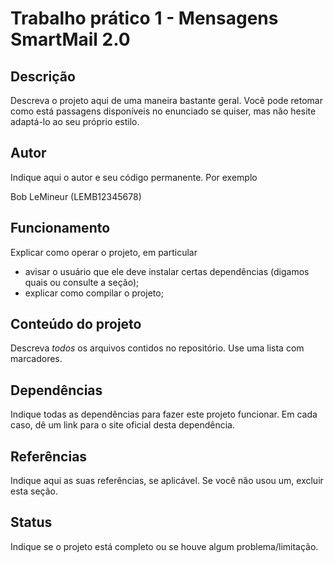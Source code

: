# Trabalho prático 1 - Mensagens SmartMail 2.0

## Descrição

Descreva o projeto aqui de uma maneira bastante geral. Você pode retomar como está
passagens disponíveis no enunciado se quiser, mas não hesite
adaptá-lo ao seu próprio estilo.

## Autor

Indique aqui o autor e seu código permanente. Por exemplo

Bob LeMineur (LEMB12345678)

## Funcionamento

Explicar como operar o projeto, em particular

- avisar o usuário que ele deve instalar certas dependências (digamos
  quais ou consulte a seção);
- explicar como compilar o projeto;


## Conteúdo do projeto

Descreva *todos* os arquivos contidos no repositório. Use uma lista com marcadores.

## Dependências

Indique todas as dependências para fazer este projeto funcionar. Em cada
caso, dê um link para o site oficial desta dependência.

## Referências

Indique aqui as suas referências, se aplicável. Se você não usou um,
excluir esta seção.

## Status

Indique se o projeto está completo ou se houve algum problema/limitação.